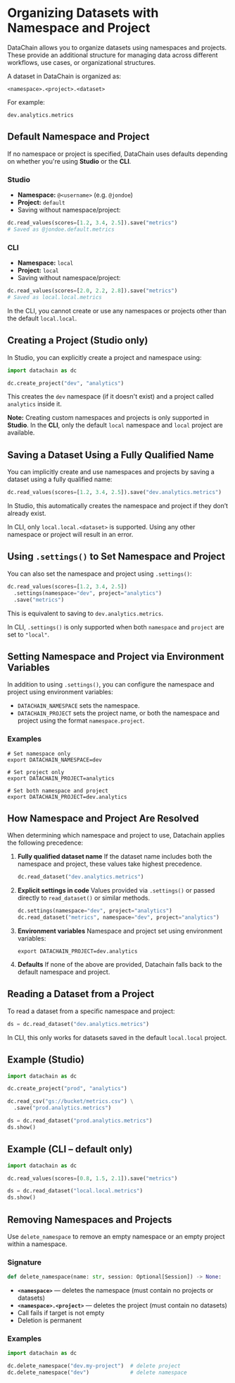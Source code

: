 # Organizing Datasets with Namespace and Project

DataChain allows you to organize datasets using namespaces and projects. These provide an additional structure for managing data across different workflows, use cases, or organizational structures.

A dataset in DataChain is organized as:

```
<namespace>.<project>.<dataset>
```

For example:

```
dev.analytics.metrics
```

## Default Namespace and Project

If no namespace or project is specified, DataChain uses defaults depending on whether you're using **Studio** or the **CLI**.

### Studio

- **Namespace:** `@<username>` (e.g. `@jondoe`)
- **Project:** `default`
- Saving without namespace/project:

```python
dc.read_values(scores=[1.2, 3.4, 2.5]).save("metrics")
# Saved as @jondoe.default.metrics
```

### CLI

- **Namespace:** `local`
- **Project:** `local`
- Saving without namespace/project:

```python
dc.read_values(scores=[2.0, 2.2, 2.8]).save("metrics")
# Saved as local.local.metrics
```

In the CLI, you cannot create or use any namespaces or projects other than the default `local.local`.

## Creating a Project (Studio only)

In Studio, you can explicitly create a project and namespace using:

```python
import datachain as dc

dc.create_project("dev", "analytics")
```

This creates the `dev` namespace (if it doesn't exist) and a project called `analytics` inside it.

**Note:** Creating custom namespaces and projects is only supported in **Studio**. In the **CLI**, only the default `local` namespace and `local` project are available.

## Saving a Dataset Using a Fully Qualified Name

You can implicitly create and use namespaces and projects by saving a dataset using a fully qualified name:

```python
dc.read_values(scores=[1.2, 3.4, 2.5]).save("dev.analytics.metrics")
```

In Studio, this automatically creates the namespace and project if they don’t already exist.

In CLI, only `local.local.<dataset>` is supported. Using any other namespace or project will result in an error.

## Using `.settings()` to Set Namespace and Project

You can also set the namespace and project using `.settings()`:

```python
dc.read_values(scores=[1.2, 3.4, 2.5])
  .settings(namespace="dev", project="analytics")
  .save("metrics")
```

This is equivalent to saving to `dev.analytics.metrics`.

In CLI, `.settings()` is only supported when both `namespace` and `project` are set to `"local"`.

## Setting Namespace and Project via Environment Variables

In addition to using `.settings()`, you can configure the namespace and project using environment variables:

- `DATACHAIN_NAMESPACE` sets the namespace.
- `DATACHAIN_PROJECT` sets the project name, or both the namespace and project using the format `namespace.project`.

### Examples

```
# Set namespace only
export DATACHAIN_NAMESPACE=dev

# Set project only
export DATACHAIN_PROJECT=analytics

# Set both namespace and project
export DATACHAIN_PROJECT=dev.analytics
```

##  How Namespace and Project Are Resolved

When determining which namespace and project to use, Datachain applies the following precedence:

1. **Fully qualified dataset name**
   If the dataset name includes both the namespace and project, these values take highest precedence.
   ```python
   dc.read_dataset("dev.analytics.metrics")

2. **Explicit settings in code**
   Values provided via `.settings()` or passed directly to `read_dataset()` or similar methods.
   ```python
   dc.settings(namespace="dev", project="analytics")
   dc.read_dataset("metrics", namespace="dev", project="analytics")
   ```
3. **Environment variables**
   Namespace and project set using environment variables:
   ```console
   export DATACHAIN_PROJECT=dev.analytics
   ```
4. **Defaults**
If none of the above are provided, Datachain falls back to the default namespace and project.

## Reading a Dataset from a Project

To read a dataset from a specific namespace and project:

```python
ds = dc.read_dataset("dev.analytics.metrics")
```

In CLI, this only works for datasets saved in the default `local.local` project.


## Example (Studio)

```python
import datachain as dc

dc.create_project("prod", "analytics")

dc.read_csv("gs://bucket/metrics.csv") \
  .save("prod.analytics.metrics")

ds = dc.read_dataset("prod.analytics.metrics")
ds.show()
```

## Example (CLI – default only)

```python
import datachain as dc

dc.read_values(scores=[0.8, 1.5, 2.1]).save("metrics")

ds = dc.read_dataset("local.local.metrics")
ds.show()
```

## Removing Namespaces and Projects

Use `delete_namespace` to remove an empty namespace or an empty project within a namespace.

### Signature

```python
def delete_namespace(name: str, session: Optional[Session]) -> None:
```

- **`<namespace>`** — deletes the namespace (must contain no projects or datasets)
- **`<namespace>.<project>`** — deletes the project (must contain no datasets)
- Call fails if target is not empty
- Deletion is permanent

### Examples

```python
import datachain as dc

dc.delete_namespace("dev.my-project")  # delete project
dc.delete_namespace("dev")             # delete namespace
```
